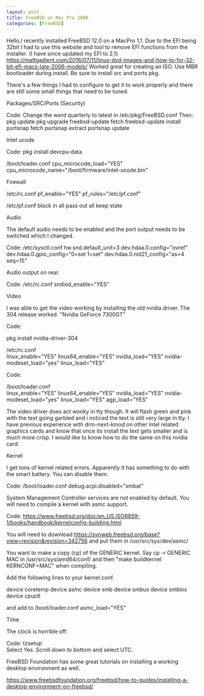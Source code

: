 ```yaml
---
layout: post
title: FreeBSD on Mac Pro 2006
categories: [FreeBSD]
---
```


Hello,I recently installed FreeBSD 12.0 on a MacPro 1,1. Due to the EFI being 32bit I had to use this website and tool to remove EFI functions from the installer.
(I have since updated my EFI to 2,1)
https://mattgadient.com/2016/07/11/linux-dvd-images-and-how-to-for-32-bit-efi-macs-late-2006-models/ Worked great for creating an ISO. Use MBR bootloader during install. Be sure to install src and ports pkg.

There's a few things I had to configure to get it to work properly and there are still some small things that need to be tuned.

Packages/SRC/Ports (Security)

Code:
Change the word quarterly to latest in /etc/pkg/FreeBSD.conf
Then:
pkg update
pkg upgrade
freebsd-update fetch
freebsd-update install
portsnap fetch
portsnap extract
portsnap update

Intel ucode

Code:
pkg install devcpu-data

/boot/loader.conf
cpu_microcode_load="YES"
cpu_microcode_name="/boot/firmware/intel-ucode.bin"

Firewall

/etc/rc.conf
pf_enable="YES"
pf_rules="/etc/pf.conf"

/etc/pf.conf
block in all
pass out all keep state

Audio

The default audio needs to be enabled and the port output needs to be switched which I changed.

Code:
/etc/sysctl.conf 
hw.snd.default_unit=3
dev.hdaa.0.config="ovref" 
dev.hdaa.0.gpio_config="0=set 1=set" 
dev.hdaa.0.nid21_config="as=4 seq=15"

Audio output on rear.

Code:
/etc/rc.conf 
sndiod_enable="YES"

Video

I was able to get the video working by installing the old nvidia driver. The 304 release worked. "Nvidia GeForce 7300GT"

Code: 	

pkg install nvidia-driver-304 

/etc/rc.conf  
linux_enable="YES" 
linux64_enable="YES" 
nvidia_load="YES" 
nvidia-modeset_load="yes" 
linux_load="YES" 

Code: 	  

/boot/loader.conf  
linux_enable="YES" 
linux64_enable="YES" 
nvidia_load="YES" 
nvidia-modeset_load="yes" 
linux_load="YES" 
agp_load="YES"

The video driver does act wonky in tty though. It will flash green and pink with the text going garbled and i noticed the text is still very large in tty. I have previous experience with drm-next-kmod on other intel related graphics cards and know that once its install the text gets smaller and is much more crisp. I would like to know how to do the same on this nvidia card.

Kernel

I get tons of kernel related errors. Apparently it has something to do with the smart battery. You can disable them.

Code:
/boot/loader.conf 
debug.acpi.disabled="smbat"

System Management Controller services are not enabled by default. You will need to compile a kernel with asmc support.

Code:
https://www.freebsd.org/doc/en_US.ISO8859-1/books/handbook/kernelconfig-building.html

You will need to download
https://svnweb.freebsd.org/base?view=revision&revision=342756
and put them in 
/usr/src/sys/dev/asmc/

You want to make a copy (cp) of the GENERIC kernel. Say cp -r GENERIC MAC in /usr/src/sys/amd64/conf/ and then "make buildkernel KERNCONF=MAC" when compiling.

Add the following lines to your kernel conf. 

device          coretemp 
device          asmc 
device          smb 
device          smbus 
device          smbios 
device          cpuctl

and add to /boot/loader.conf
asmc_load="YES"

Time

The clock is horrible off.

Code:
tzsetup  
Select Yes. Scroll down to bottom and select UTC.

FreeBSD Foundation has some great tutorials on installing a working desktop environment as well.

https://www.freebsdfoundation.org/freebsd/how-to-guides/installing-a-desktop-environment-on-freebsd/


